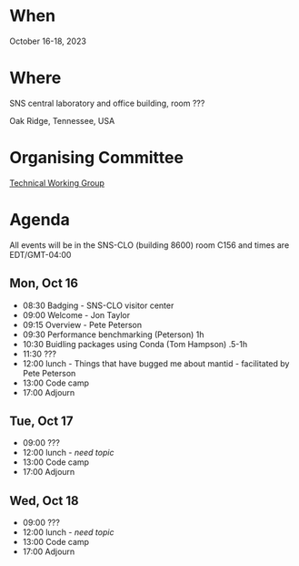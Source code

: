 When
====
October 16-18, 2023

Where
====
SNS central laboratory and office building, room ???

Oak Ridge, Tennessee, USA

Organising Committee
====================
[Technical Working Group](https://github.com/mantidproject/governance/tree/main/technical-working-group)

Agenda
======
All events will be in the SNS-CLO (building 8600) room C156 and times are EDT/GMT-04:00

Mon, Oct 16
-----------
* 08:30 Badging - SNS-CLO visitor center
* 09:00 Welcome - Jon Taylor
* 09:15 Overview - Pete Peterson
* 09:30 Performance benchmarking (Peterson) 1h
* 10:30 Buidling packages using Conda (Tom Hampson) .5-1h
* 11:30 ???
* 12:00 lunch - Things that have bugged me about mantid - facilitated by Pete Peterson
* 13:00 Code camp
* 17:00 Adjourn

Tue, Oct 17
-----------
* 09:00 ???
* 12:00 lunch - *need topic*
* 13:00 Code camp
* 17:00 Adjourn

Wed, Oct 18
-----------
* 09:00 ???
* 12:00 lunch - *need topic*
* 13:00 Code camp
* 17:00 Adjourn
